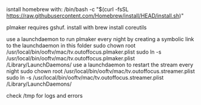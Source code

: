 isntall homebrew with:
/bin/bash -c "$(curl -fsSL https://raw.githubusercontent.com/Homebrew/install/HEAD/install.sh)"

plmaker requires gshuf. install with
brew install coreutils

use a launchdaemon to run plmaker every night by creating a symbolic link to the launchdaemon in this folder
sudo chown root /usr/local/bin/ooftv/mac/tv.outoffocus.plmaker.plist
sudo ln -s /usr/local/bin/ooftv/mac/tv.outoffocus.plmaker.plist /Library/LaunchDaemons/
use a launchdaemon to restart the stream every night
sudo chown root /usr/local/bin/ooftv/mac/tv.outoffocus.streamer.plist
sudo ln -s /usr/local/bin/ooftv/mac/tv.outoffocus.streamer.plist /Library/LaunchDaemons/

check /tmp for logs and errors
